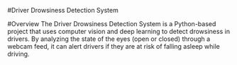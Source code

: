 #Driver Drowsiness Detection System

#Overview
The Driver Drowsiness Detection System is a Python-based project that uses computer vision and deep learning to detect drowsiness in drivers. By analyzing the state of the eyes (open or closed) through a webcam feed, it can alert drivers if they are at risk of falling asleep while driving.
